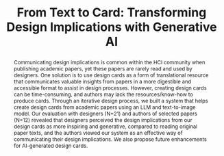 ---
layout: publication
title: "From Text to Card: Transforming Design Implications with Generative AI"
year: 2023
month: 9
authors:
  - Donghoon Shin
  - Lucy Lu Wang
  - Gary Hsieh
venue: arXiv
note: preprint
venue_full: "arXiv"
abstract: "Communicating design implications is common within the HCI community when publishing academic papers, yet these papers are rarely read and used by designers. One solution is to use design cards as a form of translational resource that communicates valuable insights from papers in a more digestible and accessible format to assist in design processes. However, creating design cards can be time-consuming, and authors may lack the resources/know-how to produce cards. Through an iterative design process, we built a system that helps create design cards from academic papers using an LLM and text-to-image model. Our evaluation with designers (N=21) and authors of selected papers (N=12) revealed that designers perceived the design implications from our design cards as more inspiring and generative, compared to reading original paper texts, and the authors viewed our system as an effective way of communicating their design implications. We also propose future enhancements for AI-generated design cards."
category:
  - "AI / NLP"
featured: true
---